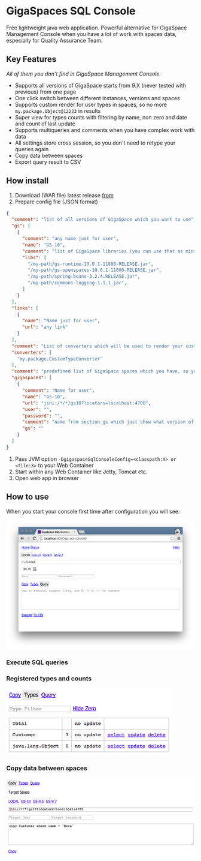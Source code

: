 # GigaSpaces SQL Console

Free lightweight java web application. Powerful alternative for GigaSpace Management Console when you have a lot of work with spaces data, especially for Quality Assurance Team.

## Key Features 

_All of them you don't find in GigaSpace Management Console_

* Supports all versions of GigaSpace starts from 9.X (never tested with previous) from one page
* One click switch between different instances, versions and spaces
* Supports custom render for user types in spaces, so no more ```my.package.Object@12223``` in results
* Super view for types counts with filtering by name, non zero and date and count of last update
* Supports multiqueries and comments when you have complex work with data
* All settings store cross session, so you don't need to retype your queries again
* Copy data between spaces
* Export query result to CSV

## How install

1. Download (WAR file) latest release [from](https://github.com/terma/gigaspaces-sql-console/releases)
1. Prepare config file (JSON format) 
```json
{
  "comment": "list of all versions of GigaSpace which you want to use",
  "gs": [
    {
      "comment": "any name just for user",
      "name": "GS-10",
      "comment": "list of GigaSpace libraries (you can use that as minimun)",
      "libs": [ 
        "/my-path/gs-runtime-10.0.1-11800-RELEASE.jar",
        "/my-path/gs-openspaces-10.0.1-11800-RELEASE.jar",
        "/my-path/spring-beans-3.2.4.RELEASE.jar",
        "/my-path/commons-logging-1.1.1.jar",
      ]
    }
  ],
  "links": [
    {
      "name": "Name just for user",
      "url": "any link"
    }
  ],
  "comment": "List of converters which will be used to render your custom embedded types in space, could be empty so we will reference name",
  "converters": [
    "my.package.CustomTypeConverter"
  ],
  "comment": "predefined list of GigaSpace spaces which you have, so you don't need to enter all details manualy on page. Any way you can customize them from UI too",
  "gigaspaces": [
    {
      "comment": "Name for user",
      "name": "GS-10",
      "url": "jini:/*/*/gs10?locators=localhost:4700",
      "user": "",
      "password": "",
      "comment": "name from section gs which just show what version of GigaSpace use for that instance, if empty will use first from list or if empty list will take default from app classpath",
      "gs": ""
    }
  ]
}
```
1. Pass JVM option ```-DgigaspaceSqlConsoleConfig=<classpath:X> or <file:X>``` to your Web Container
1. Start within any Web Container like Jetty, Tomcat etc.
1. Open web app in browser

## How to use

When you start your console first time after configuration you will see:

![Start](https://raw.githubusercontent.com/terma/gigaspace-sql-console/master/img/start.png)

### Execute SQL queries

### Registered types and counts

![Types](https://raw.githubusercontent.com/terma/gigaspace-sql-console/master/img/types.png)

### Copy data between spaces

![Copy](https://raw.githubusercontent.com/terma/gigaspace-sql-console/master/img/copy.png)
